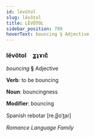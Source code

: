 ```yaml
---
id: lëvötol
slug: lëvötol
title: LËVÖTOL
sidebar_position: 799
hoverText: bouncing § Adjective
---
```


### lëvötol&emsp;<span kind="abugida">ʓʇɤıc͊</span>

*bouncing* **§** Adjective

**Verb**: to be bouncing

**Noun**: bouncingness

**Modifier**: bouncing

Spanish rebotar [re.β̞oˈt̪aɾ]

*Romance Language Family*